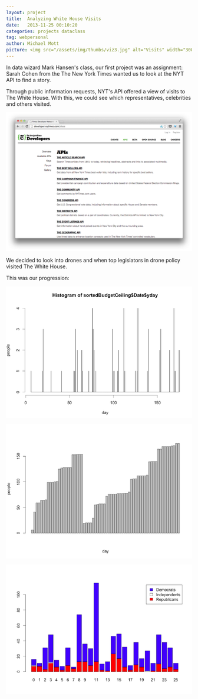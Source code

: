 ```yaml
---
layout: project
title:  Analyzing White House Visits
date:   2013-11-25 00:10:20
categories: projects dataclass
tag: webpersonal
author: Michael Mott
picture: <img src="/assets/img/thumbs/viz3.jpg" alt="Visits" width="300">
---
```


In data wizard Mark Hansen's class, our first project was an assignment: Sarah Cohen from the The New York Times wanted us to look at the NYT API to find a story.

Through public information requests, NYT's API offered a view of visits to The White House. With this, we could see which representatives, celebrities and others visited.

![Visits](/assets/img/thumbs/nyt.jpg)

We decided to look into drones and when top legislators in drone policy visited The White House.

This was our progression: 

![Visits](/assets/img/thumbs/viz1.jpg)

![Visits](/assets/img/thumbs/viz2.jpg)

![Visits](/assets/img/thumbs/viz3.jpg)